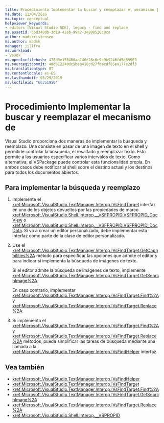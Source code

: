 ```yaml
---
title: Procedimiento Implementar la buscar y reemplazar el mecanismo | Microsoft Docs
ms.date: 11/04/2016
ms.topic: conceptual
helpviewer_keywords:
- editors [Visual Studio SDK], legacy - find and replace
ms.assetid: bbd348db-3d19-42eb-99a2-3e808528c0ca
author: madskristensen
ms.author: madsk
manager: jillfra
ms.workload:
- vssdk
ms.openlocfilehash: 478d3e155486aa146d28c6c9c9b9246fd5d69569
ms.sourcegitcommit: 40d612240dc5bea418cd27fdacdf85ea177e2df3
ms.translationtype: MT
ms.contentlocale: es-ES
ms.lasthandoff: 05/29/2019
ms.locfileid: "66351950"
---
```

# <a name="how-to-implement-the-find-and-replace-mechanism"></a>Procedimiento Implementar la buscar y reemplazar el mecanismo de

Visual Studio proporciona dos maneras de implementar la búsqueda y reemplazo. Una consiste en pasar de una imagen de texto en el shell y permitirle controlar la búsqueda, el resaltado y reemplazar texto. Esto permite a los usuarios especificar varios intervalos de texto. Como alternativa, el VSPackage puede controlar esta funcionalidad propia. En ambos casos debe notificar al shell sobre el destino actual y los destinos para todos los documentos abiertos.

## <a name="to-implement-findreplace"></a>Para implementar la búsqueda y reemplazo

1. Implemente el <xref:Microsoft.VisualStudio.TextManager.Interop.IVsFindTarget> interfaz en uno de los objetos devueltos por las propiedades de marco <xref:Microsoft.VisualStudio.Shell.Interop.__VSFPROPID.VSFPROPID_DocView> o <xref:Microsoft.VisualStudio.Shell.Interop.__VSFPROPID.VSFPROPID_DocData>. Si va a crear un editor personalizado, debe implementar esta interfaz como parte de la clase de editor personalizado.

2. Use el <xref:Microsoft.VisualStudio.TextManager.Interop.IVsFindTarget.GetCapabilities%2A> método para especificar las opciones que admite el editor y para indicar si implementa la búsqueda de imágenes de texto.

   Si el editor admite la búsqueda de imágenes de texto, implemente <xref:Microsoft.VisualStudio.TextManager.Interop.IVsFindTarget.GetSearchImage%2A>.

   En caso contrario, implementar <xref:Microsoft.VisualStudio.TextManager.Interop.IVsFindTarget.Find%2A> y <xref:Microsoft.VisualStudio.TextManager.Interop.IVsFindTarget.Replace%2A>.

3. Si implementa el <xref:Microsoft.VisualStudio.TextManager.Interop.IVsFindTarget.Find%2A> y <xref:Microsoft.VisualStudio.TextManager.Interop.IVsFindTarget.Replace%2A> métodos, puede simplificar las tareas de búsqueda mediante una llamada a la <xref:Microsoft.VisualStudio.TextManager.Interop.IVsFindHelper> interfaz.

## <a name="see-also"></a>Vea también

- <xref:Microsoft.VisualStudio.TextManager.Interop.IVsFindHelper>
- <xref:Microsoft.VisualStudio.TextManager.Interop.IVsFindTarget>
- <xref:Microsoft.VisualStudio.TextManager.Interop.IVsFindTarget.Find%2A>
- <xref:Microsoft.VisualStudio.TextManager.Interop.IVsFindTarget.GetSearchImage%2A>
- <xref:Microsoft.VisualStudio.TextManager.Interop.IVsFindTarget.Replace%2A>
- <xref:Microsoft.VisualStudio.Shell.Interop.__VSPROPID>